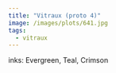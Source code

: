 ```yaml
---
title: "Vitraux (proto 4)"
image: /images/plots/641.jpg
tags:
  - vitraux
---
```


inks: Evergreen, Teal, Crimson

